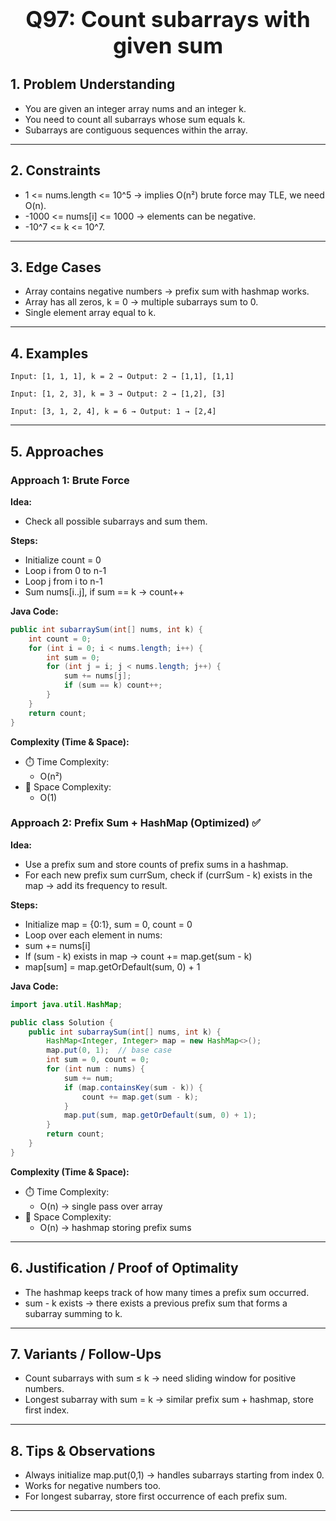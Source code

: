 <!-- #region 97-Count subarrays with given sum -->

<h1 style="text-align:center; font-size:2.5em; font-weight:bold;">Q97: Count subarrays with given sum</h1>

## 1. Problem Understanding

- You are given an integer array nums and an integer k.
- You need to count all subarrays whose sum equals k.
- Subarrays are contiguous sequences within the array.
---

## 2. Constraints

- 1 <= nums.length <= 10^5 → implies O(n²) brute force may TLE, we need O(n).
- -1000 <= nums[i] <= 1000 → elements can be negative.
- -10^7 <= k <= 10^7.
---

## 3. Edge Cases

- Array contains negative numbers → prefix sum with hashmap works.
- Array has all zeros, k = 0 → multiple subarrays sum to 0.
- Single element array equal to k.
---

## 4. Examples

```text
Input: [1, 1, 1], k = 2 → Output: 2 → [1,1], [1,1]

Input: [1, 2, 3], k = 3 → Output: 2 → [1,2], [3]

Input: [3, 1, 2, 4], k = 6 → Output: 1 → [2,4]
```

---

## 5. Approaches

### Approach 1: Brute Force

**Idea:**
- Check all possible subarrays and sum them.

**Steps:**
- Initialize count = 0
- Loop i from 0 to n-1
- Loop j from i to n-1
- Sum nums[i..j], if sum == k → count++

**Java Code:**
```java
public int subarraySum(int[] nums, int k) {
    int count = 0;
    for (int i = 0; i < nums.length; i++) {
        int sum = 0;
        for (int j = i; j < nums.length; j++) {
            sum += nums[j];
            if (sum == k) count++;
        }
    }
    return count;
}
```

**Complexity (Time & Space):**
- ⏱️ Time Complexity:
  * O(n²)
- 💾 Space Complexity:
  * O(1)

### Approach 2: Prefix Sum + HashMap (Optimized) ✅

**Idea:**
- Use a prefix sum and store counts of prefix sums in a hashmap.
- For each new prefix sum currSum, check if (currSum - k) exists in the map → add its frequency to result.

**Steps:**
- Initialize map = {0:1}, sum = 0, count = 0
- Loop over each element in nums:
- sum += nums[i]
- If (sum - k) exists in map → count += map.get(sum - k)
- map[sum] = map.getOrDefault(sum, 0) + 1

**Java Code:**
```java
import java.util.HashMap;

public class Solution {
    public int subarraySum(int[] nums, int k) {
        HashMap<Integer, Integer> map = new HashMap<>();
        map.put(0, 1);  // base case
        int sum = 0, count = 0;
        for (int num : nums) {
            sum += num;
            if (map.containsKey(sum - k)) {
                count += map.get(sum - k);
            }
            map.put(sum, map.getOrDefault(sum, 0) + 1);
        }
        return count;
    }
}
```

**Complexity (Time & Space):**
- ⏱️ Time Complexity:
  * O(n) → single pass over array
- 💾 Space Complexity:
  * O(n) → hashmap storing prefix sums

---

## 6. Justification / Proof of Optimality

- The hashmap keeps track of how many times a prefix sum occurred.
- sum - k exists → there exists a previous prefix sum that forms a subarray summing to k.
---

## 7. Variants / Follow-Ups

- Count subarrays with sum ≤ k → need sliding window for positive numbers.
- Longest subarray with sum = k → similar prefix sum + hashmap, store first index.
---

## 8. Tips & Observations

- Always initialize map.put(0,1) → handles subarrays starting from index 0.
- Works for negative numbers too.
- For longest subarray, store first occurrence of each prefix sum.
---

<!-- #endregion -->
